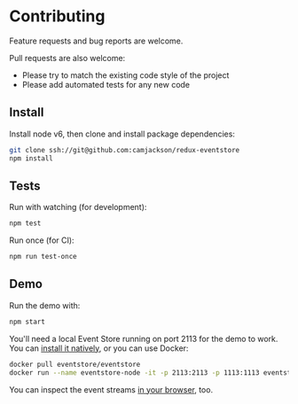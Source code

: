 # Contributing
Feature requests and bug reports are welcome.

Pull requests are also welcome:
 - Please try to match the existing code style of the project
 - Please add automated tests for any new code

## Install
Install node v6, then clone and install package dependencies:
```sh
git clone ssh://git@github.com:camjackson/redux-eventstore
npm install
```

## Tests
Run with watching (for development):
```sh
npm test
```

Run once (for CI):
```sh
npm run test-once
```

## Demo
Run the demo with:
```sh
npm start
```

You'll need a local Event Store running on port 2113 for the demo to work.
You can [install it natively](http://docs.geteventstore.com/introduction/3.9.0/), or you can use Docker:

```sh
docker pull eventstore/eventstore
docker run --name eventstore-node -it -p 2113:2113 -p 1113:1113 eventstore/eventstore
```

You can inspect the event streams [in your browser](http://0.0.0.0:2113/web/index.html#/streams/demo-stream), too.
